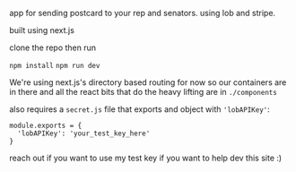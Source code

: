 app for sending postcard to your rep and senators. using lob and stripe.

built using next.js

clone the repo then run

`npm install`
`npm run dev`

We're using next.js's directory based routing for now so our containers are in there and all the react bits that do the heavy lifting are in `./components`

also requires a `secret.js` file that exports and object with `'lobAPIKey'`:
```
module.exports = {
  'lobAPIKey': 'your_test_key_here'
}

```

reach out if you want to use my test key if you want to help dev this site :)